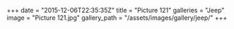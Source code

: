 +++
date = "2015-12-06T22:35:35Z"
title = "Picture 121"
galleries = "Jeep"
image = "Picture 121.jpg"
gallery_path = "/assets/images/gallery/jeep/"
+++

